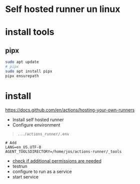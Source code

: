 

# Self hosted runner un linux

# install tools 


## pipx 
```bash
sudo apt update
# pipx
sudo apt install pipx
pipx ensurepath
``` 

# install 
https://docs.github.com/en/actions/hosting-your-own-runners

- Install self hosted runner 
- Configure environment 
> `.../actions_runner/.env`
```
# Add 
LANG=en_US.UTF-8
AGENT_TOOLSDIRECTORY=/home/jos/actions-runner/_tools
```
- [check if additional permissions are needed](https://github.com/actions/setup-python/blob/main/docs/advanced-usage.md#linux)
- testrun 
- configure to run as a service 
- start service 



